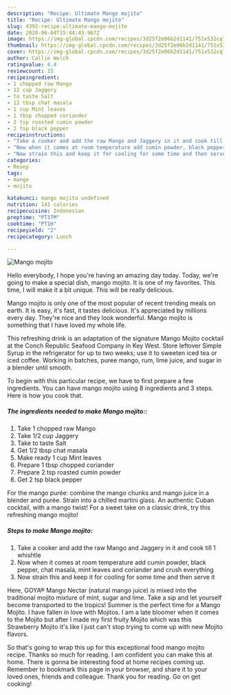```yaml
---
description: "Recipe: Ultimate Mango mojito"
title: "Recipe: Ultimate Mango mojito"
slug: 4392-recipe-ultimate-mango-mojito
date: 2020-06-04T15:44:43.967Z
image: https://img-global.cpcdn.com/recipes/3d25f2e06b2d1141/751x532cq70/mango-mojito-recipe-main-photo.jpg
thumbnail: https://img-global.cpcdn.com/recipes/3d25f2e06b2d1141/751x532cq70/mango-mojito-recipe-main-photo.jpg
cover: https://img-global.cpcdn.com/recipes/3d25f2e06b2d1141/751x532cq70/mango-mojito-recipe-main-photo.jpg
author: Callie Welch
ratingvalue: 4.4
reviewcount: 15
recipeingredient:
- 1 chopped raw Mango
- 12 cup Jaggery
- to taste Salt
- 12 tbsp chat masala
- 1 cup Mint leaves
- 1 tbsp chopped coriander
- 2 tsp roasted cumin powder
- 2 tsp black pepper
recipeinstructions:
- "Take a cooker and add the raw Mango and Jaggery in it and cook till 1 whishtle"
- "Now when it comes at room temperature add cumin powder, black pepper, chat masala, mint leaves and coriander and crush everything"
- "Now strain this and keep it for cooling for some time and then serve it"
categories:
- Resep
tags:
- mango
- mojito

katakunci: mango mojito undefined
nutrition: 141 calories
recipecuisine: Indonesian
preptime: "PT37M"
cooktime: "PT1H"
recipeyield: "2"
recipecategory: Lunch

---
```



![Mango mojito](https://img-global.cpcdn.com/recipes/3d25f2e06b2d1141/751x532cq70/mango-mojito-recipe-main-photo.jpg)

Hello everybody, I hope you're having an amazing day today. Today, we're going to make a special dish, mango mojito. It is one of my favorites. This time, I will make it a bit unique. This will be really delicious.

Mango mojito is only one of the most popular of recent trending meals on earth. It is easy, it's fast, it tastes delicious. It's appreciated by millions every day. They're nice and they look wonderful. Mango mojito is something that I have loved my whole life.

This refreshing drink is an adaptation of the signature Mango Mojito cocktail at the Conch Republic Seafood Company in Key West. Store leftover Simple Syrup in the refrigerator for up to two weeks; use it to sweeten iced tea or iced coffee. Working in batches, puree mango, rum, lime juice, and sugar in a blender until smooth.


To begin with this particular recipe, we have to first prepare a few ingredients. You can have mango mojito using 8 ingredients and 3 steps. Here is how you cook that.

##### The ingredients needed to make Mango mojito::

1. Take 1 chopped raw Mango
1. Take 1/2 cup Jaggery
1. Take to taste Salt
1. Get 1/2 tbsp chat masala
1. Make ready 1 cup Mint leaves
1. Prepare 1 tbsp chopped coriander
1. Prepare 2 tsp roasted cumin powder
1. Get 2 tsp black pepper


For the mango purée: combine the mango chunks and mango juice in a blender and purée. Strain into a chilled martini glass. An authentic Cuban cocktail, with a mango twist! For a sweet take on a classic drink, try this refreshing mango mojito! 

##### Steps to make Mango mojito:

1. Take a cooker and add the raw Mango and Jaggery in it and cook till 1 whishtle
1. Now when it comes at room temperature add cumin powder, black pepper, chat masala, mint leaves and coriander and crush everything
1. Now strain this and keep it for cooling for some time and then serve it


Here, GOYA® Mango Nectar (natural mango juice) is mixed into the traditional mojito mixture of mint, sugar and lime. Take a sip and let yourself become transported to the tropics! Summer is the perfect time for a Mango Mojito. I have fallen in love with Mojitos. I am a late bloomer when it comes to the Mojito but after I made my first fruity Mojito which was this Strawberry Mojito it&#39;s like I just can&#39;t stop trying to come up with new Mojito flavors. 

So that's going to wrap this up for this exceptional food mango mojito recipe. Thanks so much for reading. I am confident you can make this at home. There is gonna be interesting food at home recipes coming up. Remember to bookmark this page in your browser, and share it to your loved ones, friends and colleague. Thank you for reading. Go on get cooking!
